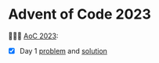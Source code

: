 # Advent of Code 2023

🎄✨🎁 [AoC 2023](https://adventofcode.com/2023/):

- [x] Day 1 [problem](https://adventofcode.com/2023/day/1) and [solution](day1)